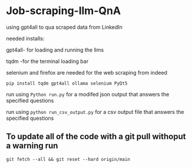 # Job-scraping-llm-QnA
using gpt4all to qua scraped data from LinkedIn

needed installs: 


gpt4all- for loading and running the llms


tqdm -for the terminal loading bar

selenium and firefox are needed for the web scraping from indeed

`pip install tqdm gpt4all ollama selenium PyQt5`

run using `Python run.py` for a modifed json output that answers the specified questions

run using `python run_csv_output.py` for a csv output file that answers the specified questions

## To update all of the code with a git pull withoput a warning run

`git fetch --all && git reset --hard origin/main`
